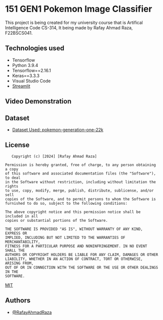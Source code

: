 
# 151 GEN1 Pokemon Image Classifier

This project is being created for my university course that is Artifical Intelligence Code CS-314, It being made by Rafay Ahmad Raza, F22BSCS041. 





## Technologies used
- Tensorflow
- Python 3.9.4
- Tensorflow==2.16.1
- Keras==3.3.3
- Visual Studio Code
- [Streamlit](https://streamlit.io)
## Video Demonstration
## Dataset

 - [Dataset Used: pokemon-generation-one-22k](https://www.kaggle.com/datasets/bhawks/pokemon-generation-one-22k)
 
## License

       Copyright (c) [2024] [Rafay Ahmad Raza]

    Permission is hereby granted, free of charge, to any person obtaining a copy
    of this software and associated documentation files (the "Software"), to deal
    in the Software without restriction, including without limitation the rights
    to use, copy, modify, merge, publish, distribute, sublicense, and/or sell
    copies of the Software, and to permit persons to whom the Software is
    furnished to do so, subject to the following conditions:

    The above copyright notice and this permission notice shall be included in all
    copies or substantial portions of the Software.

    THE SOFTWARE IS PROVIDED "AS IS", WITHOUT WARRANTY OF ANY KIND, EXPRESS OR
    IMPLIED, INCLUDING BUT NOT LIMITED TO THE WARRANTIES OF MERCHANTABILITY,
    FITNESS FOR A PARTICULAR PURPOSE AND NONINFRINGEMENT. IN NO EVENT SHALL THE
    AUTHORS OR COPYRIGHT HOLDERS BE LIABLE FOR ANY CLAIM, DAMAGES OR OTHER
    LIABILITY, WHETHER IN AN ACTION OF CONTRACT, TORT OR OTHERWISE, ARISING FROM,
    OUT OF OR IN CONNECTION WITH THE SOFTWARE OR THE USE OR OTHER DEALINGS IN THE
    SOFTWARE.

[MIT](https://choosealicense.com/licenses/mit/)
## Authors

- [@RafayAhmadRaza](https://github.com/RafayAhmadRaza)

